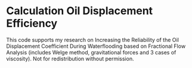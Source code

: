 # Calculation Oil Displacement Efficiency 
This code supports my research on Increasing the Reliability of the Oil Displacement Coefficient During Waterflooding based on Fractional Flow Analysis (includes Welge method, gravitational forces and 3 cases of viscosity). Not for redistribution without permission.
